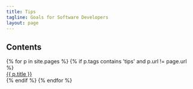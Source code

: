 ```yaml
---
title: Tips
tagline: Goals for Software Developers
layout: page
---
```


## Contents

<dl class='posts'>
{% for p in site.pages %}
    {% if p.tags contains 'tips' and p.url != page.url %}
        <dt><a href="{{ BASE_PATH }}{{ p.url }}">{{ p.title }}</a></dt>
    {% endif %}
{% endfor %}
</dl>

